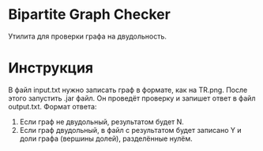 # Bipartite Graph Checker
Утилита для проверки графа на двудольность.

# Инструкция
В файл input.txt нужно записать граф в формате, как на TR.png. После этого запустить .jar файл. Он проведёт проверку и запишет ответ в файл output.txt.
Формат ответа:
1. Если граф не двудольный, результатом будет N.
2. Если граф двудольный, в файл с результатом будет записано Y и доли графа (вершины долей), разделённые нулём.
